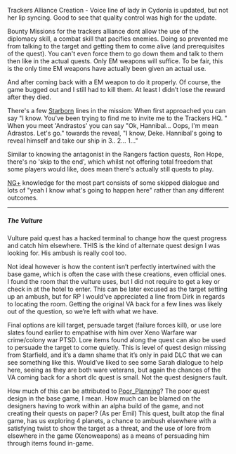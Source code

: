 Trackers Alliance Creation - Voice line of lady in Cydonia is updated, but not her lip syncing. Good to see that quality control was high for the update.

Bounty Missions for the trackers alliance dont allow the use of the diplomacy skill, a combat skill that pacifies enemies. Doing so prevented me from talking to the target and getting them to come alive (and prerequisites of the quest). You can't even force them to go down them and talk to them then like in the actual quests. Only EM weapons will suffice. To be fair, this is the only time EM weapons have actually been given an actual use.

And after coming back with a EM weapon to do it properly. Of course, the game bugged out and I still had to kill them. At least I didn’t lose the reward after they died.

There's a few [Starborn](../Main_Quest/Starborn.md) lines in the mission:
When first approached you can say "I know. You've been trying to find me to invite me to the Trackers HQ. "
When you meet 'Andrastos' you can say "Ok, Hannibal... Oops, I'm mean Adrastos. Let's go."
towards the reveal, "I know, Deke. Hannibal's going to reveal himself and take our ship in 3.. 2... 1..."

Similar to knowing the antagonist in the Rangers faction quests, Ron Hope, there's no 'skip to the end', which whilst not offering total freedom that some players would like, does mean there's actually still quests to play.

[NG+](../Gameplay_Systems/NG+.md) knowledge for the most part consists of some skipped dialogue and lots of "yeah I know what's going to happen here" rather than any different outcomes.

--- 
##### The Vulture
Vulture paid quest has a hacked terminal to change how the quest progress and catch him elsewhere. THIS is the kind of alternate quest design I was looking for.
	His ambush is really cool too. 

Not ideal however is how the content isn’t perfectly intertwined with the base game, which is often the case with these creations, even official ones. I found the room that the vulture uses, but I did not require to get a key or check in at the hotel to enter. This can be later excused as the target setting up an ambush, but for RP I would’ve appreciated a line from Dirk in regards to locating the room. Getting the original VA back for a few lines was likely out of the question, so we’re left with what we have.

Final options are kill target, persuade target (failure forces kill), or use lore slates found earlier to empathise with him over Xeno Warfare war crime/colony war PTSD.
Lore items found along the quest can also be used to persuade the target to come quietly. This is level of quest design missing from Starfield, and it’s a damn shame that it’s only in paid DLC that we can see something like this.
Would’ve liked to see some Sarah dialogue to help here, seeing as they are both ware veterans, but again the chances of the VA coming back for a short dlc quest is small. Not the quest designers fault. 

How much of this can be attributed to [Poor_Planning](../Development/Poor_Planning.md)? The poor quest design in the base game, I mean. How much can be blamed on the designers having to work within an alpha build of the game, and not creating their quests on paper? (As per Emil)
This quest, built atop the final game, has us exploring 4 planets, a chance to ambush elsewhere with a satisfying twist to show the target as a threat, and the use of lore from elsewhere in the game (Xenoweapons) as a means of persuading him through items found in-game.
